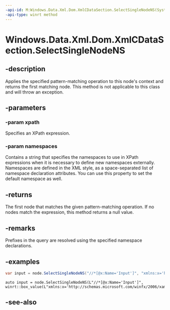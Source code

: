 ```yaml
---
-api-id: M:Windows.Data.Xml.Dom.XmlCDataSection.SelectSingleNodeNS(System.String,System.Object)
-api-type: winrt method
---
```


<!-- Method syntax
public Windows.Data.Xml.Dom.IXmlNode SelectSingleNodeNS(System.String xpath, System.Object namespaces)
-->

# Windows.Data.Xml.Dom.XmlCDataSection.SelectSingleNodeNS

## -description
Applies the specified pattern-matching operation to this node's context and returns the first matching node. This method is not applicable to this class and will throw an exception.

## -parameters
### -param xpath
Specifies an XPath expression.

### -param namespaces
Contains a string that specifies the namespaces to use in XPath expressions when it is necessary to define new namespaces externally. Namespaces are defined in the XML style, as a space-separated list of namespace declaration attributes. You can use this property to set the default namespace as well.

## -returns
The first node that matches the given pattern-matching operation. If no nodes match the expression, this method returns a null value.

## -remarks
Prefixes in the query are resolved using the specified namespace declarations.

## -examples

```csharp
var input = node.SelectSingleNodeNS("//*[@x:Name='Input']", "xmlns:x='http://schemas.microsoft.com/winfx/2006/xaml'");
```

```cppwinrt
auto input = node.SelectSingleNodeNS(L"//*[@x:Name='Input']", winrt::box_value(L"xmlns:x='http://schemas.microsoft.com/winfx/2006/xaml'"));
```

## -see-also
